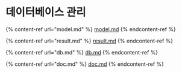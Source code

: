 # 데이터베이스 관리

{% content-ref url="model.md" %}
[model.md](model.md)
{% endcontent-ref %}

{% content-ref url="result.md" %}
[result.md](result.md)
{% endcontent-ref %}

{% content-ref url="db.md" %}
[db.md](db.md)
{% endcontent-ref %}

{% content-ref url="doc.md" %}
[doc.md](doc.md)
{% endcontent-ref %}

